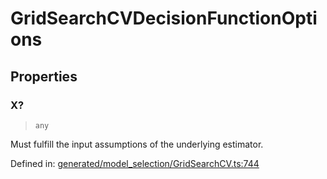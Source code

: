 # GridSearchCVDecisionFunctionOptions

## Properties

### X?

> `any`

Must fulfill the input assumptions of the underlying estimator.

Defined in:  [generated/model\_selection/GridSearchCV.ts:744](https://github.com/transitive-bullshit/scikit-learn-ts/blob/b59c1ff/packages/sklearn/src/generated/model_selection/GridSearchCV.ts#L744)
